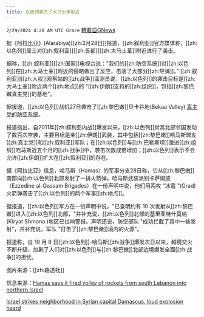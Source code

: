 ```yaml
---
title: 以色列袭击了大马士革附近
---
```

`2/29/2024 4:20 AM UTC Grace` [轉載自GNews](https://gnews.org/articles/2351571)

据《阿拉比亚》(Alarabiya)[[zh:2月28日]]报道，[[zh:叙利亚]]官方媒体称，[[zh:以色列]]周三对[[zh:叙利亚]][[zh:首都]][[zh:大马士革]]附近进行了袭击。

据称，[[zh:叙利亚]][[zh:国家]]电视台说："我们的[[zh:防空系统]]对[[zh:以色列]]在[[zh:大马士革]]附近的侵略做出了反应，击落了大部分[[zh:导弹]]。” [[zh:叙利亚]][[zh:人权]]观察站的[[zh:战争]]监测员说，[[zh:以色列]]的袭击目标是[[zh:大马士革]]附近两个[[zh:地点]]的 "[[zh:伊朗]]支持的[[zh:组织]]，包括[[zh:黎巴嫩真主党]]的基地"。

据报道，[[zh:以色列]]战机27日袭击了[[zh:黎巴嫩]]贝卡谷地(Bekaa Valley) [真主党的防空系统](https://gnews.org/m/2348341)。

报道指出，自2011年[[zh:叙利亚内战]]爆发以来，[[zh:以色列]]对其北部邻国发动了数百次空袭，主要目标是亲[[zh:伊朗]]武装，其中包括[[zh:黎巴嫩]]哈马斯盟友[[zh:真主党]]和[[zh:叙利亚]]军队；在[[zh:以色列]]与[[zh:巴勒斯坦]]激进[[zh:组织]]哈马斯近五个月的[[zh:战争]]中，袭击次数成倍增加；[[zh:以色列]]表示不会允许[[zh:伊朗]]扩大在[[zh:叙利亚]]的存在。

据《阿拉比亚》信息，哈马斯（Hamas）的军事分支28日称，它从[[zh:黎巴嫩]]南部向[[zh:以色列]]北部发射了一排火箭弹。哈马斯武装派别卡萨姆旅（Ezzedine al-Qassam Brigades）在一份声明中说，他们用两枚 "冰雹 "(Grad)火箭弹袭击了[[zh:以色列]]的两个军事[[zh:地点]]。

据报道，[[zh:以色列]]军方在一份声明中说，"已查明约有 10 次发射从[[zh:黎巴嫩]]进入[[zh:以色列]]北部，"并补充说，[[zh:以色列]]北部的基里亚特什莫纳(Kiryat Shmona )地区已拉响警报。声明还说，防空部队 "成功拦截了其中一些发射"，并补充说，军队 "打击了[[zh:黎巴嫩]]境内的火源"。

报道称，自 10 月 8 日[[zh:以色列]]-哈马斯[[zh:战争]]爆发次日以来，越境交火不断升级，加剧了人们对[[zh:以色列]]与[[zh:黎巴嫩]]北部边境爆发全面[[zh:战争]]的担忧。

图片来源：[[zh:路透社]]

信息来源：[Hamas says it fired volley of rockets from south Lebanon into northern Israel](https://english.alarabiya.net/News/middle-east/2024/02/28/Hamas-says-it-launched-two-missile-salvos-from-southern-Lebanon-into-northern-Israel)

[Israel strikes neighborhood in Syrian capital Damascus, loud explosion heard](https://english.alarabiya.net/News/middle-east/2024/02/28/Syrian-air-defenses-intercept-hostile-targets-in-vicinity-of-Damascus)
